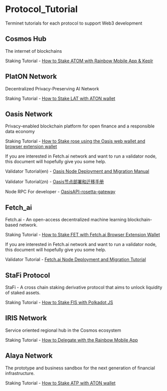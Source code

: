 # Protocol_Tutorial
Terminet tutorials for each protocol to support Web3 development


## Cosmos Hub
The internet of blockchains

Staking Tutorial - [How to Stake ATOM with Rainbow Mobile App & Keplr](https://medium.com/@Terminet/cosmos-delegation-guide-b2a823705344)


## PlatON Network
Decentralized Privacy-Preserving AI Network

Staking Tutorial - [How to Stake LAT with ATON wallet](https://medium.com/@Terminet/platon-delegation-guide-2fd98ab3148f)

## Oasis Network
Privacy-enabled blockchain platform for open finance and a responsible data economy

Staking Tutorial - [How to Stake rose using the Oasis web wallet and browser extension wallet](https://medium.com/@Terminet/oasis-delegation-guide-8af1b6ed621d)

If you are interested in Fetch.ai network and want to run a validator node, this document will hopefully give you some help. 

Validator Tutorial(en) - [Oasis Node Deployment and Migration Manual](https://github.com/Terminet-Labs/Protocol_Tutorial/blob/main/Oasis_Network/Oasis%20Node%20Deployment%20and%20Migration%20Tutorial.md)

Validator Tutorial(zn) - [Oasis节点部署和迁移手册](https://github.com/Terminet-Labs/Protocol_Tutorial/blob/main/Oasis_Network/Oasis%E8%8A%82%E7%82%B9%E9%83%A8%E7%BD%B2%E5%92%8C%E8%BF%81%E7%A7%BB%E6%89%8B%E5%86%8C.md)

Node RPC For developer - [OasisAPI-rosetta-gateway](https://github.com/Terminet-Labs/Protocol_Tutorial/blob/main/Oasis_Network/OasisAPI-rosetta-gateway-en.md)


## Fetch_ai 
Fetch.ai - An open-access decentralized machine learning blockchain-based network.

Staking Tutorial - [How to Stake FET with Fetch.ai Browser Extension Wallet](https://medium.com/@Terminet/fetch-ai-staking-guide-how-to-stake-fet-with-fetch-ai-browser-extension-wallet-827e389d3cec)

If you are interested in Fetch.ai network and want to run a validator node, this document will hopefully give you some help.

Validator Tutorial - [Fetch.ai Node Deployment and Migration Tutorial](https://github.com/Terminet-Labs/Protocol_Tutorial/blob/main/Fetch_ai/fetch%20node%20deployment%20and%20migration%20manual.md)


## StaFi Protocol
StaFi - A cross chain staking derivative protocol that aims to unlock liquidity of staked assets.

Staking Tutorial - [How to Stake FIS with Polkadot JS](https://medium.com/@Terminet/stafi-staking-guide-645be3cd2e66)


## IRIS Network
Service oriented regional hub in the Cosmos ecosystem

Staking Tutorial - [How to Delegate with the Rainbow Mobile App](https://medium.com/@Terminet/irisnet-delegation-guide-181c75e0d09b)


## Alaya Network
The prototype and business sandbox for the next generation of financial infrastructure.

Staking Tutorial - [How to Stake ATP with ATON wallet](https://medium.com/@Terminet/alaya-delegation-guide-7dd519342376)


